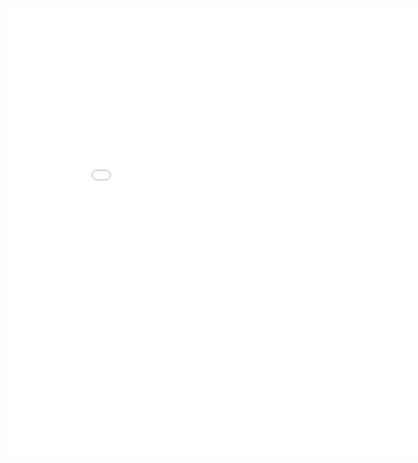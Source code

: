 <iframe width="900" height="800" frameborder="0" scrolling="no" src="//plot.ly/~sysu-zjw/195.embed"></iframe>